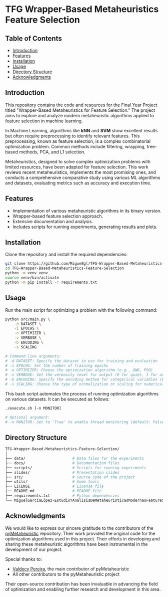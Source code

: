 # TFG Wrapper-Based Metaheuristics Feature Selection

## Table of Contents

- [Introduction](#introduction)
- [Features](#features)
- [Installation](#installation)
- [Usage](#usage)
- [Directory Structure](#directory-structure)
- [Acknowledgments](#acknowledgments)

## Introduction

This repository contains the code and resources for the Final Year Project titled "Wrapper-Based Metaheuristics for Feature Selection." The project aims to explore and analyze modern metaheuristic algorithms applied to feature selection in machine learning.

In Machine Learning, algorithms like **kNN** and **SVM** show excellent results but often require preprocessing to identify relevant features. This preprocessing, known as feature selection, is a complex combinatorial optimization problem. Common methods include filtering, wrapping, tree-based methods, PCA, and L1 selection.

Metaheuristics, designed to solve complex optimization problems with limited resources, have been adapted for feature selection. This work reviews recent metaheuristics, implements the most promising ones, and conducts a comprehensive comparative study using various ML algorithms and datasets, evaluating metrics such as accuracy and execution time.


## Features

- Implementation of various metaheuristic algorithms in its binary version.
- Wrapper-based feature selection approach.
- Extensive documentation and analysis.
- Includes scripts for running experiments, generating results and plots.

## Installation

Clone the repository and install the required dependencies:

```bash
git clone https://github.com/Migue8gl/TFG-Wrapper-Based-Metaheuristics-Feature-Selection.git
cd TFG-Wrapper-Based-Metaheuristics-Feature-Selection
python -m venv venv
source venv/bin/activate
python -m pip install -r requirements.txt
```

## Usage

Run the main script for optimizing a problem with the following command:

```bash
python src/main.py \
    -d DATASET \
    -i EPOCHS \
    -o OPTIMIZER \
    -v VERBOSE \
    -b ENCODING \
    -s SCALING

# Command-line arguments:
# -d DATASET: Specify the dataset to use for training and evaluation
# -i EPOCHS: Set the number of training epochs
# -o OPTIMIZER: Choose the optimization algorithm (e.g., GWO, PSO)
# -v VERBOSE: Set the verbosity level for output (0 for quiet, 1 for activated)
# -b ENCODING: Specify the encoding method for categorical variables (binary with s-shaped <s>, binary with v-shaped <v>, real encoding <r>)
# -s SCALING: Choose the type of normalization or scaling for numerical features
```

This bash script automates the process of running optimization algorithms on various datasets. It can be executed as follows:

```bash
./execute.sh [-n MONITOR]

# Optional argument:
# -n MONITOR: Set to 'True' to enable thread monitoring (default: False)
```

## Directory Structure
```bash
TFG-Wrapper-Based-Metaheuristics-Feature-Selection/
│
├── data/                     # Data files for the experiments
├── docs/                     # Documentation files
├── scripts/                  # Scripts for running experiments
├── slides/                   # Presentation slides
├── src/                      # Source code of the project
├── utils/                    # Some tools
├── LICENSE                   # License file
├── README.md                 # README file
├── requirements.txt          # Python dependencies
└── MiguelGarcíaLópez-EstudioYAnalisisDeMetaheuristicasModernasFeatureSelection.pdf  # Project report
```

## Acknowledgments

We would like to express our sincere gratitude to the contributors of the [pyMetaheuristic](https://github.com/Valdecy/pyMetaheuristic) repository. Their work provided the original code for the optimization algorithms used in this project. Their efforts in developing and sharing these metaheuristic algorithms have been instrumental in the development of our project.

Special thanks to:
- [Valdecy Pereira](https://github.com/Valdecy), the main contributor of pyMetaheuristic
- All other contributors to the pyMetaheuristic project

Their open-source contribution has been invaluable in advancing the field of optimization and enabling further research and development in this area.

